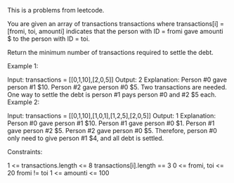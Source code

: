 This is a problems from leetcode.

You are given an array of transactions transactions where transactions[i] = [fromi, toi, amounti] indicates that the person with ID = fromi gave amounti $ to the person with ID = toi.

Return the minimum number of transactions required to settle the debt.

 

Example 1:

Input: transactions = [[0,1,10],[2,0,5]]
Output: 2
Explanation:
Person #0 gave person #1 $10.
Person #2 gave person #0 $5.
Two transactions are needed. One way to settle the debt is person #1 pays person #0 and #2 $5 each.
Example 2:

Input: transactions = [[0,1,10],[1,0,1],[1,2,5],[2,0,5]]
Output: 1
Explanation:
Person #0 gave person #1 $10.
Person #1 gave person #0 $1.
Person #1 gave person #2 $5.
Person #2 gave person #0 $5.
Therefore, person #0 only need to give person #1 $4, and all debt is settled.
 

Constraints:

1 <= transactions.length <= 8
transactions[i].length == 3
0 <= fromi, toi <= 20
fromi != toi
1 <= amounti <= 100
